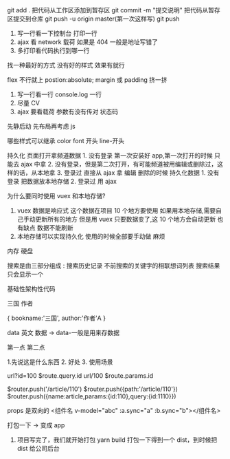 git add . 把代码从工作区添加到暂存区
git commit -m "提交说明" 把代码从暂存区提交到仓库
git push -u origin master(第一次这样写)
git push

1. 写一行看一下控制台 打印一行
2. ajax 看 network 载荷 如果是 404 一般是地址写错了
3. 多打印看代码执行到哪一行

找一种最好的方式 没有好的样式 效果有就行

flex 不行就上 postion:absolute;
margin 或 padding 挤一挤

1. 写一行看一行 console.log 一行
2. 尽量 CV
3. ajax 要看载荷 参数有没有传对 状态码

先静后动 先布局再考虑 js

哪些样式可以继承 color font 开头 line-开头

持久化
页面打开拿频道数据 1. 没有登录 第一次安装好 app,第一次打开的时候 只能去 ajax 中拿 2. 没有登录，但是第二次打开，有可能频道被用编辑或删除过，这样的话，从本地拿 3. 登录过 直接从 ajax 拿
编辑 删除的时候 持久化数据 1. 没有登录 把数据放本地存储 2. 登录过 用 ajax

为什么要同时使用 vuex 和本地存储?

1. vuex 数据是响应式 这个数据在项目 10 个地方要使用 如果用本地存储,需要自己手动更新所有的地方
   但是用 vuex 只要数据变了,这 10 个地方会自动更新 也有缺点 数据不能刷新
2. 本地存储可以实现持久化 使用的时候全部要手动做 麻烦

内存 硬盘

搜索是由三部分组成 : 搜索历史记录 不前搜索的关键字的相联想词列表 搜索结果 只会显示一个

基础性架构性代码

<book>
   <bookname>三国</bookname>
   <author>作者</author>
</book>

{
bookname:'三国',
author:'作者'A
}

data 英文 数据 -> data-一般是用来存数据

<div myid="123"></div>

第一点 第二点

1.先说这是什么东西 2. 好处 3. 使用场景

url?id=100 $route.query.id
url/100 $route.params.id

$router.push('/article/110')
$router.push({path:'/article/110'})
$router.push({name:article,params:{id:110},query:{id:1110}})

props 是双向的
<组件名 v-model="abc" :a.sync="a" :b.sync="b"></组件名>

打包一下 -> 变成 app

1. 项目写完了，我们就开始打包 yarn build 打包一下得到一个 dist，到时候把 dist 给公司后台
